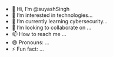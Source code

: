 - 👋 Hi, I’m @suyashSingh
- 👀 I’m interested in technologies...
- 🌱 I’m currently learning cybersecurity...
- 💞️ I’m looking to collaborate on ...
- 📫 How to reach me ...
- 😄 Pronouns: ...
- ⚡ Fun fact: ...

<!---
suyashRathor/suyashRathor is a ✨ special ✨ repository because its `README.md` (this file) appears on your GitHub profile.
You can click the Preview link to take a look at your changes.
--->
